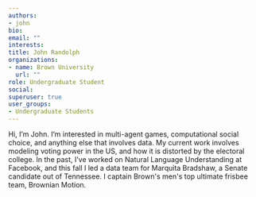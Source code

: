```yaml
---
authors:
- john
bio: 
email: ""
interests:
title: John Randolph
organizations:
- name: Brown University
  url: ""
role: Undergraduate Student
social:
superuser: true
user_groups:
- Undergraduate Students
---
```


Hi, I’m John. I’m interested in multi-agent games, computational social choice, and anything else that involves data. My current work involves modeling voting power in the US, and how it is distorted by the electoral college. In the past, I’ve worked on Natural Language Understanding at Facebook, and this fall I led a data team for Marquita Bradshaw, a Senate candidate out of Tennessee. I captain Brown's men's top ultimate frisbee team, Brownian Motion.